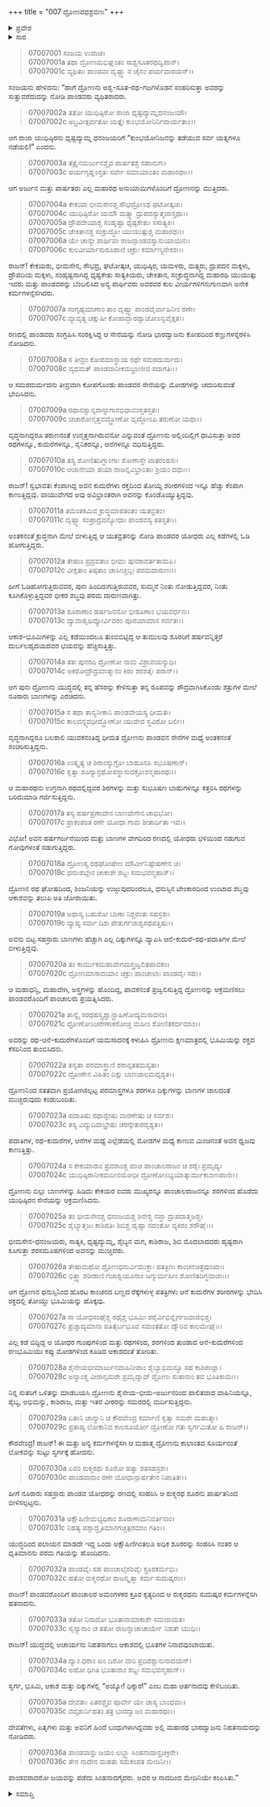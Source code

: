 +++
title = "007 ದ್ರೋಣವಧಶ್ರವಣಃ"
+++

<details><summary>ಪ್ರವೇಶ</summary>


।।   ಓಂ ಓಂ ನಮೋ ನಾರಾಯಣಾಯ।।   ಶ್ರೀ ವೇದವ್ಯಾಸಾಯ ನಮಃ ।।

ಶ್ರೀ ಕೃಷ್ಣದ್ವೈಪಾಯನ ವೇದವ್ಯಾಸ ವಿರಚಿತ  

**ಶ್ರೀ ಮಹಾಭಾರತ**

**ದ್ರೋಣ ಪರ್ವ**

**ದ್ರೋಣಾಭಿಷೇಕ ಪರ್ವ**

**ಅಧ್ಯಾಯ 7**

</details>

<details><summary>ಸಾರ</summary>

ದ್ರೋಣಪರಾಕ್ರಮ ವರ್ಣನೆ (1-28). ದ್ರೋಣವಧಶ್ರವಣ (29-36).


</details>


> 07007001 ಸಂಜಯ ಉವಾಚ।   
07007001a ತಥಾ ದ್ರೋಣಮಭಿಘ್ನಂತಂ ಸಾಶ್ವಸೂತರಥದ್ವಿಪಾನ್।   
07007001c ವ್ಯಥಿತಾಃ ಪಾಂಡವಾ ದೃಷ್ಟ್ವಾ ನ ಚೈನಂ ಪರ್ಯವಾರಯನ್।।

ಸಂಜಯನು ಹೇಳಿದನು: “ಹಾಗೆ ದ್ರೋಣನು ಅಶ್ವ-ಸೂತ-ರಥ-ಗಜಗಳೊಡನೆ ಸಂಹರಿಸುತ್ತಾ ಅವರನ್ನು ಸುತ್ತುವರೆದುದನ್ನು ನೋಡಿ ಪಾಂಡವರು ವ್ಯಥಿತರಾದರು.

> 07007002a ತತೋ ಯುಧಿಷ್ಠಿರೋ ರಾಜಾ ಧೃಷ್ಟದ್ಯುಮ್ನಧನಂಜಯೌ।   
07007002c ಅಬ್ರವೀತ್ಸರ್ವತೋ ಯತ್ತೈಃ ಕುಂಭಯೋನಿರ್ನಿವಾರ್ಯತಾಂ।।

ಆಗ ರಾಜಾ ಯುಧಿಷ್ಠಿರನು ಧೃಷ್ಟದ್ಯುಮ್ನ ಧನಂಜಯರಿಗೆ “ಕುಂಭಯೋನಿಜನನ್ನು ತಡೆಯುವ ಸರ್ವ ಯತ್ನಗಳೂ ನಡೆಯಲಿ!” ಎಂದನು.

> 07007003a ತತ್ರೈನಮರ್ಜುನಶ್ಚೈವ ಪಾರ್ಷತಶ್ಚ ಸಹಾನುಗಃ।   
07007003c ಪರ್ಯಗೃಹ್ಣಂಸ್ತತಃ ಸರ್ವೇ ಸಮಾಯಾಂತಂ ಮಹಾರಥಾಃ।।

ಆಗ ಅರ್ಜುನ ಮತ್ತು ಪಾರ್ಷತರು ಎಲ್ಲ ಮಹಾರಥ ಅನುಯಾಯಿಗಳೊಂದಿಗೆ ದ್ರೋಣನನ್ನು ಮುತ್ತಿದರು.

> 07007004a ಕೇಕಯಾ ಭೀಮಸೇನಶ್ಚ ಸೌಭದ್ರೋಽಥ ಘಟೋತ್ಕಚಃ।   
07007004c ಯುಧಿಷ್ಠಿರೋ ಯಮೌ ಮತ್ಸ್ಯಾ ದ್ರುಪದಸ್ಯಾತ್ಮಜಾಸ್ತಥಾ।।   
07007005a ದ್ರೌಪದೇಯಾಶ್ಚ ಸಂಹೃಷ್ಟಾ ಧೃಷ್ಟಕೇತುಃ ಸಸಾತ್ಯಕಿಃ।   
07007005c ಚೇಕಿತಾನಶ್ಚ ಸಂಕ್ರುದ್ಧೋ ಯುಯುತ್ಸುಶ್ಚ ಮಹಾರಥಃ।।   
07007006a ಯೇ ಚಾನ್ಯೇ ಪಾರ್ಥಿವಾ ರಾಜನ್ಪಾಂಡವಸ್ಯಾನುಯಾಯಿನಃ।   
07007006c ಕುಲವೀರ್ಯಾನುರೂಪಾಣಿ ಚಕ್ರುಃ ಕರ್ಮಾಣ್ಯನೇಕಶಃ।।

ರಾಜನ್! ಕೇಕಯರು, ಭೀಮಸೇನ, ಸೌಭದ್ರ, ಘಟೋತ್ಕಚ, ಯುಧಿಷ್ಠಿರ, ಯಮಳರು, ಮತ್ಸ್ಯರು, ದ್ರುಪದನ ಮಕ್ಕಳು, ದ್ರೌಪದಿಯ ಮಕ್ಕಳು, ಸಂಹೃಷ್ಟನಾಗಿದ್ದ ಧೃಷ್ಟಕೇತು ಸಾತ್ಯಕಿಯರು, ಚೇಕಿತಾನ, ಸಂಕ್ರುದ್ಧನಾಗಿದ್ದ ಮಹಾರಥಿ ಯುಯುತ್ಸು ಇವರು ಮತ್ತು ಪಾಂಡವರನ್ನು ಬೆಂಬಲಿಸಿದ ಅನ್ಯ ಪಾರ್ಥಿವರು ಅವರವರ ಕುಲ ವೀರ್ಯಗಳಿಗನುಗುಣವಾಗಿ ಅನೇಕ ಕರ್ಮಗಳನ್ನೆಸಗಿದರು.

> 07007007a ಸಂಗೃಹ್ಯಮಾಣಾಂ ತಾಂ ದೃಷ್ಟ್ವಾ ಪಾಂಡವೈರ್ವಾಹಿನೀಂ ರಣೇ।   
07007007c ವ್ಯಾವೃತ್ಯ ಚಕ್ಷುಷೀ ಕೋಪಾದ್ಭಾರದ್ವಾಜೋಽನ್ವವೈಕ್ಷತ।।

ರಣದಲ್ಲಿ ಪಾಂಡವರು ಸಂಗ್ರಹಿಸಿ ಸಂರಕ್ಷಿಸಿದ್ದ ಆ ಸೇನೆಯನ್ನು ನೋಡಿ ಭಾರದ್ವಾಜನು ಕೋಪದಿಂದ ಕಣ್ಣುಗಳನ್ನರಳಿಸಿ ನೋಡಿದನು.

> 07007008a ಸ ತೀವ್ರಂ ಕೋಪಮಾಸ್ಥಾಯ ರಥೇ ಸಮರದುರ್ಮದಃ।   
07007008c ವ್ಯಧಮತ್ ಪಾಂಡವಾನೀಕಮಭ್ರಾಣೀವ ಸದಾಗತಿಃ।।

ಆ ಸಮರದುರ್ಮದನು ತೀವ್ರವಾಗಿ ಕೋಪಗೊಂಡು ಪಾಂಡವರ ಸೇನೆಯನ್ನು ಮೋಡಗಳನ್ನು ಚದುರಿಸುವಂತೆ ಭೇದಿಸಿದನು.

> 07007009a ರಥಾನಶ್ವಾನ್ನರಾನ್ನಾಗಾನಭಿಧಾವಂಸ್ತತಸ್ತತಃ।   
07007009c ಚಚಾರೋನ್ಮತ್ತವದ್ದ್ರೋಣೋ ವೃದ್ಧೋಽಪಿ ತರುಣೋ ಯಥಾ।।

ವೃದ್ಧನಾಗಿದ್ದರೂ ತರುಣನಂತೆ ಉನ್ಮತ್ತನಾಗಿರುವನೋ ಎನ್ನುವಂತೆ ದ್ರೋಣನು ಅಲ್ಲಿಂದಿಲ್ಲಿಗೆ ಧಾವಿಸುತ್ತಾ ಅವರ ರಥಗಳನ್ನೂ, ಕುದುರೆಗಳನ್ನೂ, ಸೈನಿಕರನ್ನೂ, ಆನೆಗಳನ್ನೂ ವಧಿಸುತ್ತಿದ್ದರು.

> 07007010a ತಸ್ಯ ಶೋಣಿತದಿಗ್ಧಾಂಗಾಃ ಶೋಣಾಸ್ತೇ ವಾತರಂಹಸಃ।   
07007010c ಆಜಾನೇಯಾ ಹಯಾ ರಾಜನ್ನವಿಭ್ರಾಂತಾಃ ಶ್ರಿಯಂ ದಧುಃ।।

ರಾಜನ್! ಸ್ವಭಾವತಃ ಕೆಂಪಾಗಿದ್ದ ಅವನ ಕುದುರೆಗಳು ರಕ್ತದಿಂದ ತೋಯ್ದ ಶರೀರಗಳಿಂದ ಇನ್ನೂ ಹೆಚ್ಚು ಕೆಂಪಾಗಿ ಕಾಣುತ್ತಿದ್ದವು. ವಾಯುವೇಗದ ಅವು ಅವಿಭ್ರಾಂತರಾಗಿ ಅವನನ್ನು ಕೊಂಡೊಯ್ಯುತ್ತಿದ್ದವು.

> 07007011a ತಮಂತಕಮಿವ ಕ್ರುದ್ಧಮಾಪತಂತಂ ಯತವ್ರತಂ।   
07007011c ದೃಷ್ಟ್ವಾ ಸಂಪ್ರಾದ್ರವನ್ಯೋಧಾಃ ಪಾಂಡವಸ್ಯ ತತಸ್ತತಃ।।

ಅಂತಕನಂತೆ ಕ್ರುದ್ಧನಾಗಿ ಮೇಲೆ ಬೀಳುತ್ತಿದ್ದ ಆ ಯತವ್ರತನನ್ನು ನೋಡಿ ಪಾಂಡವರ ಯೋಧರು ಎಲ್ಲ ಕಡೆಗಳಲ್ಲಿ ಓಡಿ ಹೋಗುತ್ತಿದ್ದರು.

> 07007012a ತೇಷಾಂ ಪ್ರದ್ರವತಾಂ ಭೀಮಃ ಪುನರಾವರ್ತತಾಮಪಿ।   
07007012c ವೀಕ್ಷತಾಂ ತಿಷ್ಠತಾಂ ಚಾಸೀಚ್ಚಬ್ದಃ ಪರಮದಾರುಣಃ।।

ಹೀಗೆ ಓಡಿಹೋಗುತ್ತಿರುವವರ, ಪುನಃ ಹಿಂದಿರುಗುತ್ತಿರುವವರ, ಸುಮ್ಮನೆ ನಿಂತು ನೋಡುತ್ತಿದ್ದವರ, ನಿಂತು ಕೂಗಿಕೊಳ್ಳುತ್ತಿದ್ದವರ ಭೀಕರ ಶಬ್ಧವು ಪರಮ ದಾರುಣವಾಗಿತ್ತು.

> 07007013a ಶೂರಾಣಾಂ ಹರ್ಷಜನನೋ ಭೀರೂಣಾಂ ಭಯವರ್ಧನಃ।   
07007013c ದ್ಯಾವಾಪೃಥಿವ್ಯೋರ್ವಿವರಂ ಪೂರಯಾಮಾಸ ಸರ್ವತಃ।।

ಆಕಾಶ-ಭೂಮಿಗಳನ್ನು ಎಲ್ಲ ಕಡೆಯಿಂದಲೂ ತುಂಬಿಬಿಟ್ಟಿದ್ದ ಆ ತುಮುಲವು ಶೂರರಿಗೆ ಹರ್ಷವನ್ನಿತ್ತರೆ ದುರ್ಬಲಹೃದಯದವರ ಭಯವನ್ನು ಹೆಚ್ಚಿಸುತ್ತಿತ್ತು.

> 07007014a ತತಃ ಪುನರಪಿ ದ್ರೋಣೋ ನಾಮ ವಿಶ್ರಾವಯನ್ಯುಧಿ।   
07007014c ಅಕರೋದ್ರೌದ್ರಮಾತ್ಮಾನಂ ಕಿರಂ ಶರಶತೈಃ ಪರಾನ್।।

ಆಗ ಪುನಃ ದ್ರೋಣನು ಯುದ್ಧದಲ್ಲಿ ತನ್ನ ಹೆಸರನ್ನು ಕೇಳಿಸುತ್ತಾ ತನ್ನ ರೂಪವನ್ನು ರೌದ್ರವಾಗಿಸಿಕೊಂಡು ಶತ್ರುಗಳ ಮೇಲೆ ನೂರಾರು ಬಾಣಗಳನ್ನು ಎರಚಿದನು.

> 07007015a ಸ ತಥಾ ತಾನ್ಯನೀಕಾನಿ ಪಾಂಡವೇಯಸ್ಯ ಧೀಮತಃ।   
07007015c ಕಾಲವನ್ನ್ಯವಧೀದ್ದ್ರೋಣೋ ಯುವೇವ ಸ್ಥವಿರೋ ಬಲೀ।।

ವೃದ್ಧನಾಗಿದ್ದರೂ ಬಲಶಾಲಿ ಯುವಕನಂತಿದ್ದ ಧೀಮತ ದ್ರೋಣನು ಪಾಂಡವನ ಸೇನೆಗಳ ಮಧ್ಯೆ ಅಂತಕನಂತೆ ಸಂಚರಿಸುತ್ತಿದ್ದನು.

> 07007016a ಉತ್ಕೃತ್ಯ ಚ ಶಿರಾಂಸ್ಯುಗ್ರೋ ಬಾಹೂನಪಿ ಸಭೂಷಣಾನ್।   
07007016c ಕೃತ್ವಾ ಶೂನ್ಯಾನ್ರಥೋಪಸ್ಥಾನುದಕ್ರೋಶನ್ಮಹಾರಥಃ।।

ಆ ಮಹಾರಥನು ಉಗ್ರನಾಗಿ ರಥದಲ್ಲಿದ್ದವರ ಶಿರಗಳನ್ನು ಮತ್ತು ಸುಭೂಷಣ ಬಾಹುಗಳನ್ನೂ ಕತ್ತರಿಸಿ ರಥಗಳನ್ನು ಬರಿದುಮಾಡಿ ಗರ್ಜಿಸುತ್ತಿದ್ದನು.

> 07007017a ತಸ್ಯ ಹರ್ಷಪ್ರಣಾದೇನ ಬಾಣವೇಗೇನ ಚಾಭಿಭೋ।   
07007017c ಪ್ರಾಕಂಪಂತ ರಣೇ ಯೋಧಾ ಗಾವಃ ಶೀತಾರ್ದಿತಾ ಇವ।।

ವಿಭೋ! ಅವನ ಹರ್ಷಗರ್ಜನೆಯಿಂದ ಮತ್ತು ಬಾಣಗಳ ವೇಗದಿಂದ ರಣದಲ್ಲಿ ಯೋಧರು ಛಳಿಯಿಂದ ನಡುಗುವ ಗೋವುಗಳಂತೆ ನಡುಗುತ್ತಿದ್ದರು.

> 07007018a ದ್ರೋಣಸ್ಯ ರಥಘೋಷೇಣ ಮೌರ್ವೀನಿಷ್ಪೇಷಣೇನ ಚ।   
07007018c ಧನುಃಶಬ್ದೇನ ಚಾಕಾಶೇ ಶಬ್ದಃ ಸಮಭವನ್ಮಹಾನ್।।

ದ್ರೋಣನ ರಥ ಘೋಷದಿಂದ, ಶಿಂಜನಿಯನ್ನು ಉಜ್ಜುವುದರಿಂದಲೂ, ಧನುಸ್ಸಿನ ಟೇಂಕಾರದಿಂದ ಉಂಟಾದ ಶಬ್ಧವು ಆಕಾಶವನ್ನು ತಲುಪಿ ಅತಿ ಜೋರಾಯಿತು.

> 07007019a ಅಥಾಸ್ಯ ಬಹುಶೋ ಬಾಣಾ ನಿಶ್ಚರಂತಃ ಸಹಸ್ರಶಃ।   
07007019c ವ್ಯಾಪ್ಯ ಸರ್ವಾ ದಿಶಃ ಪೇತುರ್ಗಜಾಶ್ವರಥಪತ್ತಿಷು।।

ಅವನು ಬಿಟ್ಟ ಸಹಸ್ರಾರು ಬಾಣಗಳು ಹೆಚ್ಚಾಗಿ ಎಲ್ಲ ದಿಕ್ಕುಗಳನ್ನೂ ವ್ಯಾಪಿಸಿ ಆನೆ-ಕುದುರೆ-ರಥ-ಪದಾತಿಗಳ ಮೇಲೆ ಬೀಳುತ್ತಿದ್ದವು.

> 07007020a ತಂ ಕಾರ್ಮುಕಮಹಾವೇಗಮಸ್ತ್ರಜ್ವಲಿತಪಾವಕಂ।   
07007020c ದ್ರೋಣಮಾಸಾದಯಾಂ ಚಕ್ರುಃ ಪಾಂಚಾಲಾಃ ಪಾಂಡವೈಃ ಸಹ।।

ಆ ಮಹಾಧನ್ವಿ, ಮಹಾವೇಗಿ, ಅಸ್ತ್ರಗಳನ್ನು ಹೊಂದಿದ್ದ, ಪಾವಕನಂತೆ ಪ್ರಜ್ವಲಿಸುತ್ತಿದ್ದ ದ್ರೋಣನನ್ನು ಆಕ್ರಮಣಿಸಲು ಪಾಂಡವರೊಂದಿಗೆ ಪಾಂಚಾಲರು ಪ್ರಯತ್ನಿಸಿದರು.

> 07007021a ತಾನ್ವೈ ಸರಥಹಸ್ತ್ಯಶ್ವಾನ್ಪ್ರಾಹಿಣೋದ್ಯಮಸಾದನಂ।   
07007021c ದ್ರೋಣೋಽಚಿರೇಣಾಕರೋಚ್ಚ ಮಹೀಂ ಶೋಣಿತಕರ್ದಮಾಂ।।

ಅವರನ್ನು ರಥ-ಆನೆ-ಕುದುರೆಗಳೊಂದಿಗೆ ಯಮಸಾದನಕ್ಕೆ ಕಳುಹಿಸಿ ದ್ರೋಣನು ಕ್ಷಣಮಾತ್ರದಲ್ಲಿ ಭೂಮಿಯನ್ನು ರಕ್ತದ ಕೆಸರಿನಿಂದ ತುಂಬಿಸಿದನು.

> 07007022a ತನ್ವತಾ ಪರಮಾಸ್ತ್ರಾಣಿ ಶರಾನ್ಸತತಮಸ್ಯತಾ।   
07007022c ದ್ರೋಣೇನ ವಿಹಿತಂ ದಿಕ್ಷು ಬಾಣಜಾಲಮದೃಶ್ಯತ।।

ದ್ರೋಣನಿಂದ ಸತತವಾಗಿ ಪ್ರಯೋಗಿಸಲ್ಪಟ್ಟ ಪರಮಾಸ್ತ್ರಗಳೂ ಶರಗಳೂ ದಿಕ್ಕುಗಳನ್ನು ಬಾಣಗಳ ಜಾಲದಂತೆ ಮುಚ್ಚಿರುವುದು ಕಂಡುಬಂದಿತು.

> 07007023a ಪದಾತಿಷು ರಥಾಶ್ವೇಷು ವಾರಣೇಷು ಚ ಸರ್ವಶಃ।   
07007023c ತಸ್ಯ ವಿದ್ಯುದಿವಾಭ್ರೇಷು ಚರನ್ಕೇತುರದೃಶ್ಯತ।।

ಪದಾತಿಗಳ, ರಥ-ಕುದುರೆಗಳ, ಆನೆಗಳ ಮಧ್ಯೆ ಎಲ್ಲೆಡೆಯಲ್ಲಿ ಮೋಡಗಳ ಮಧ್ಯೆ ಕಾಣುವ ಮಿಂಚಿನಂತೆ ಅವನ ಧ್ವಜವು ಕಾಣುತ್ತಿತ್ತು.

> 07007024a ಸ ಕೇಕಯಾನಾಂ ಪ್ರವರಾಂಶ್ಚ ಪಂಚ
	ಪಾಂಚಾಲರಾಜಂ ಚ ಶರೈಃ ಪ್ರಮೃದ್ಯ।   
> 07007024c ಯುಧಿಷ್ಠಿರಾನೀಕಮದೀನಯೋಧೀ
	ದ್ರೋಣೋಽಭ್ಯಯಾತ್ಕಾರ್ಮುಕಬಾಣಪಾಣಿಃ।।   

ದ್ರೋಣನು ಬಿಲ್ಲು ಬಾಣಗಳನ್ನು ಹಿಡಿದು ಕೇಕಯರ ಐವರು ಮುಖ್ಯರನ್ನೂ ಪಾಂಚಾಲರಾಜನನ್ನೂ ಶರಗಳಿಂದ ಹೊಡೆದು ಯುಧಿಷ್ಠಿರನ ಸೇನೆಯನ್ನು ಆಕ್ರಮಣಿಸಿದನು.

> 07007025a ತಂ ಭೀಮಸೇನಶ್ಚ ಧನಂಜಯಶ್ಚ
	ಶಿನೇಶ್ಚ ನಪ್ತಾ ದ್ರುಪದಾತ್ಮಜಶ್ಚ।   
> 07007025c ಶೈಬ್ಯಾತ್ಮಜಃ ಕಾಶಿಪತಿಃ ಶಿಬಿಶ್ಚ
	ಹೃಷ್ಟಾ ನದಂತೋ ವ್ಯಕಿರಂ ಶರೌಘೈಃ।।   

ಭೀಮಸೇನ-ಧನಂಜಯರು, ಸಾತ್ಯಕಿ, ಧೃಷ್ಟದ್ಯುಮ್ನ, ಶೈಬ್ಯನ ಮಗ, ಕಾಶಿರಾಜ, ಶಿಬಿ ಮೊದಲಾದವರು ಹೃಷ್ಟರಾಗಿ ಕೂಗುತ್ತಾ ಶರಸಮೂಹಗಳಿಂದ ಅವನನ್ನು ಮುಚ್ಚಿದರು.

> 07007026a ತೇಷಾಮಥೋ ದ್ರೋಣಧನುರ್ವಿಮುಕ್ತಾಃ
	ಪತತ್ರಿಣಃ ಕಾಂಚನಚಿತ್ರಪುಂಖಾಃ।   
> 07007026c ಭಿತ್ತ್ವಾ ಶರೀರಾಣಿ ಗಜಾಶ್ವಯೂನಾಂ
	ಜಗ್ಮುರ್ಮಹೀಂ ಶೋಣಿತದಿಗ್ಧವಾಜಾಃ।।   

ಆಗ ದ್ರೋಣನ ಧನುಸ್ಸಿನಿಂದ ಹೊರಟ ಕಾಂಚನದ ಬಣ್ಣದ ರೆಕ್ಕೆಗಳುಳ್ಳ ಪತತ್ರಿಗಳು ಆನೆ ಕುದುರೆಗಳ ಶರೀರಗಳನ್ನು ಭೇದಿಸಿ ರಕ್ತದಲ್ಲಿ ತೋಯ್ದು ಭೂಮಿಯನ್ನು ಹೊಕ್ಕವು.

> 07007027a ಸಾ ಯೋಧಸಂಘೈಶ್ಚ ರಥೈಶ್ಚ ಭೂಮಿಃ
	ಶರೈರ್ವಿಭಿನ್ನೈರ್ಗಜವಾಜಿಭಿಶ್ಚ।   
> 07007027c ಪ್ರಚ್ಚಾದ್ಯಮಾನಾ ಪತಿತೈರ್ಬಭೂವ
	ಸಮಂತತೋ ದ್ಯೌರಿವ ಕಾಲಮೇಘೈಃ।।   

ಎಲ್ಲ ಕಡೆ ಬಿದ್ದಿದ್ದ ಆ ಯೋಧರ ಗುಂಪುಗಳಿಂದ ಮತ್ತು ರಥಗಳಿಂದ, ಶರಗಳಿಂದ ತುಂಡಾದ ಆನೆ-ಕುದುರೆಗಳಿಂದ ರಣಭೂಮಿಯು ಕಪ್ಪು ಮೋಡಗಳಿಂದ ಕೂಡಿದ ಆಕಾಶದಂತೆ ತೋರಿತು.

> 07007028a ಶೈನೇಯಭೀಮಾರ್ಜುನವಾಹಿನೀಪಾಂ
	ಶೈಬ್ಯಾಭಿಮನ್ಯೂ ಸಹ ಕಾಶಿರಾಜ್ಞಾ।   
> 07007028c ಅನ್ಯಾಂಶ್ಚ ವೀರಾನ್ಸಮರೇ ಪ್ರಮೃದ್ನಾದ್
	ದ್ರೋಣಃ ಸುತಾನಾಂ ತವ ಭೂತಿಕಾಮಃ।।   

ನಿನ್ನ ಸುತರಿಗೆ ಒಳಿತನ್ನು ಮಾಡಬಯಸಿ ದ್ರೋಣನು ಶೈನೇಯ-ಭೀಮ-ಅರ್ಜುನರಿಂದ ಪಾಲಿತವಾದ ವಾಹಿನಿಯನ್ನೂ, ಶೈಬ್ಯ, ಅಭಿಮನ್ಯು, ಕಾಶಿರಾಜ, ಮತ್ತು ಇತರ ವೀರರನ್ನು ಸಮರದಲ್ಲಿ ಮರ್ದಿಸುತ್ತಿದ್ದನು.

> 07007029a ಏತಾನಿ ಚಾನ್ಯಾನಿ ಚ ಕೌರವೇಂದ್ರ
	ಕರ್ಮಾಣಿ ಕೃತ್ವಾ ಸಮರೇ ಮಹಾತ್ಮಾ।   
> 07007029c ಪ್ರತಾಪ್ಯ ಲೋಕಾನಿವ ಕಾಲಸೂರ್ಯೋ
	ದ್ರೋಣೋ ಗತಃ ಸ್ವರ್ಗಮಿತೋ ಹಿ ರಾಜನ್।।   

ಕೌರವೇಂದ್ರ! ರಾಜನ್! ಈ ಮತ್ತು ಅನ್ಯ ಕರ್ಮಗಳನ್ನೆಸಗಿ ಆ ಮಹಾತ್ಮ ದ್ರೋಣನು ಕಾಲಾಂತದ ಸೂರ್ಯನಂತೆ ಲೋಕವನ್ನು ಸುಟ್ಟು ಸ್ವರ್ಗಕ್ಕೆ ಹೋದನು.

> 07007030a ಏವಂ ರುಕ್ಮರಥಃ ಶೂರೋ ಹತ್ವಾ ಶತಸಹಸ್ರಶಃ।   
07007030c ಪಾಂಡವಾನಾಂ ರಣೇ ಯೋಧಾನ್ಪಾರ್ಷತೇನ ನಿಪಾತಿತಃ।।

ಹೀಗೆ ನೂರಾರು ಸಹಸ್ರಾರು ಪಾಂಡವ ಯೋಧರನ್ನು ರಣದಲ್ಲಿ ಸಂಹರಿಸಿ ಆ ರುಕ್ಮರಥ ಶೂರನು ಪಾರ್ಷತನಿಂದ ಬೀಳಿಸಲ್ಪಟ್ಟನು.

> 07007031a ಅಕ್ಷೌಹಿಣೀಮಭ್ಯಧಿಕಾಂ ಶೂರಾಣಾಮನಿವರ್ತಿನಾಂ।   
07007031c ನಿಹತ್ಯ ಪಶ್ಚಾದ್ಧೃತಿಮಾನಗಚ್ಚತ್ಪರಮಾಂ ಗತಿಂ।।

ಯುದ್ಧದಿಂದ ಪಲಾಯನ ಮಾಡದೇ ಇದ್ದ ಒಂದು ಅಕ್ಷೌಹಿಣಿಗಿಂತಲೂ ಅಧಿಕ ಶೂರರನ್ನು ಸಂಹರಿಸಿ ನಂತರ ಆ ಧೃತಿಮಾನನು ಪರಮ ಗತಿಯನ್ನು ಹೊಂದಿದನು.

> 07007032a ಪಾಂಡವೈಃ ಸಹ ಪಾಂಚಾಲೈರಶಿವೈಃ ಕ್ರೂರಕರ್ಮಭಿಃ।   
07007032c ಹತೋ ರುಕ್ಮರಥೋ ರಾಜನ್ಕೃತ್ವಾ ಕರ್ಮ ಸುದುಷ್ಕರಂ।।

ರಾಜನ್! ಪಾಂಡವರೊಂದಿಗೆ ಪಾಂಚಾಲರ ಅಮಂಗಳಕರ ಕ್ರೂರ ಕೃತ್ಯದಿಂದ ಆ ರುಕ್ಮರಥನು ಸುದುಷ್ಕರ ಕರ್ಮಗಳನ್ನೆಸಗಿ ಹತನಾದನು.

> 07007033a ತತೋ ನಿನಾದೋ ಭೂತಾನಾಮಾಕಾಶೇ ಸಮಜಾಯತ।   
07007033c ಸೈನ್ಯಾನಾಂ ಚ ತತೋ ರಾಜನ್ನಾಚಾಚಾರ್ಯೇ ನಿಹತೇ ಯುಧಿ।।

ರಾಜನ್! ಯುದ್ಧದಲ್ಲಿ ಆಚಾರ್ಯನು ನಿಹತನಾಗಲು ಆಕಾಶದಲ್ಲಿ ಭೂತಗಳ ನಿನಾದವುಂಟಾಯಿತು.

> 07007034a ದ್ಯಾಂ ಧರಾಂ ಖಂ ದಿಶೋ ವಾರಿ ಪ್ರದಿಶಶ್ಚಾನುನಾದಯನ್।   
07007034c ಅಹೋ ಧಿಗಿತಿ ಭೂತಾನಾಂ ಶಬ್ದಃ ಸಮಭವನ್ಮಹಾನ್।।

ಸ್ವರ್ಗ, ಭೂಮಿ, ಆಕಾಶ ಮತ್ತು ದಿಕ್ಕುಗಳಲ್ಲಿ “ಅಯ್ಯೋ! ಧಿಕ್ಕಾರ!” ಎಂಬ ಮಹಾ ಆರ್ತನಾದವು ಕೇಳಿಬಂದಿತು.

> 07007035a ದೇವತಾಃ ಪಿತರಶ್ಚೈವ ಪೂರ್ವೇ ಯೇ ಚಾಸ್ಯ ಬಾಂಧವಾಃ।   
07007035c ದದೃಶುರ್ನಿಹತಂ ತತ್ರ ಭಾರದ್ವಾಜಂ ಮಹಾರಥಂ।।

ದೇವತೆಗಳು, ಪಿತೃಗಳು ಮತ್ತು ಅವನಿಗೆ ಹಿಂದೆ ಬಂಧುಗಳಾಗಿದ್ದವರು ಅಲ್ಲಿ ಮಹಾರಥ ಭಾರದ್ವಾಜನು ನಿಹತನಾದುದನ್ನು ನೋಡಿದರು.

> 07007036a ಪಾಂಡವಾಸ್ತು ಜಯಂ ಲಬ್ಧ್ವಾ ಸಿಂಹನಾದಾನ್ಪ್ರಚಕ್ರಿರೇ।   
07007036c ತೇನ ನಾದೇನ ಮಹತಾ ಸಮಕಂಪತ ಮೇದಿನೀ।।

ಪಾಂಡವರಾದರೋ ಜಯವನ್ನು ಪಡೆದು ಸಿಂಹನಾದಗೈದರು. ಅವರ ಆ ನಾದದಿಂದ ಮೇದಿನಿಯೇ ಕಂಪಿಸಿತು.”


<details><summary>ಸಮಾಪ್ತಿ</summary>


ಇತಿ ಶ್ರೀ ಮಹಾಭಾರತೇ ದ್ರೋಣ ಪರ್ವಣಿ ದ್ರೋಣಾಭಿಷೇಕ ಪರ್ವಣಿ ದ್ರೋಣವಧಶ್ರವಣೇ ಸಪ್ತಮೋಽಧ್ಯಾಯಃ।।  
ಇದು ಶ್ರೀ ಮಹಾಭಾರತದಲ್ಲಿ ದ್ರೋಣ ಪರ್ವದಲ್ಲಿ ದ್ರೋಣಾಭಿಷೇಕ ಪರ್ವದಲ್ಲಿ ದ್ರೋಣವಧಶ್ರವಣ ಎನ್ನುವ ಏಳನೇ ಅಧ್ಯಾಯವು.


</details>

